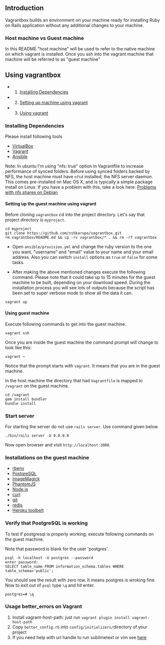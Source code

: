 ## Introduction

Vagrantbox builds an environment on your machine ready for installing Ruby on Rails application without any additional changes to your machine.

### Host machine vs Guest machine

In this README "host machine" will be used to refer to the native machine on which vagrant is installed. Once you ssh into the vagrant machine that machine will be referred to as "guest machine"

## Using vagrantbox

* 1. [Installing Dependencies](#installing-dependencies)
* 2. [Setting up machine using vagrant](#setting-up-the-guest-machine-using-vagrant)
* 3. [Using vagrant](#using-guest-machine)

### Installing Dependencies

Please install following tools

* [VirtualBox](https://www.virtualbox.org/wiki/Downloads)
* [Vagrant](http://www.vagrantup.com/downloads.html)
* [Ansible](http://docs.ansible.com/intro_installation.html)

Note: In ubuntu I'm using "nfs: true" option in Vagrantfile to increase performance of synced folders. Before using synced folders backed by NFS, the host machine must have `nfsd` installed, the NFS server daemon. This comes pre-installed on Mac OS X, and is typically a simple package install on Linux. If you have a problem with this, take a look here: [Problems with nfs shares on Debian](http://jb-blog.readthedocs.io/en/latest/posts/0021-vagrant-nfs-problems.html)

#### Setting up the guest machine using vagrant

Before cloning `vagrantbox` cd into the project directory.
Let's say that project directory is `myproject`.

```
cd myproject
git clone https://github.com/sshkarupa/vagrantbox.git
rm vagrantbox/README.md && cp -rv vagrantbox/* . && rm -rf vagrantbox
```

* Open `ansible/provision.yml` and change the ruby version to the one you want, "username" and "email" value to your name and your email address. Also you can switch `install` options as `true` or `false` for some tasks.

* After making the above mentioned changes execute the following command. Please note that it could take up to 15 minutes for the guest machine to be built, depending on your download speed. During the installation process you will see lots of outputs because the script has been set to super verbose mode to show all the data it can.

```
vagrant up
```

#### Using guest machine

Execute following commands to get into the guest machine.

```
vagrant ssh
```
Once you are inside the guest machine the command prompt will change to look like this:

```
vagrant ~
```

Notice that the prompt starts with `vagrant`. It means that you are in the guest machine.

In the host machine the directory that had `Vagrantfile` is mapped to
`/vagrant` on the guest machine.

```
cd /vagrant
gem install bundler
bundle install
```

### Start server

For starting the server do not use `rails server`. Use
command given below.

```
./bin/rails server -b 0.0.0.0
```

Now open browser and visit `http://localhost:3000`.


### Installations on the guest machine

* [rbenv](http://rbenv.org/)
* [PostgreSQL](http://www.postgresql.org)
* [ImageMagick](http://www.imagemagick.org)
* [PhantomJS](http://phantomjs.org)
* [Node.js](http://nodejs.org)
* [curl](http://curl.haxx.se)
* [git](http://git-scm.com)
* [redis](http://redis.io/)
* [Heroku toolbelt](https://toolbelt.heroku.com)


### Verify that PostgreSQL is working

To test if postgresql is properly working, execute following commands on the guest machine.

Note that password is blank for the user 'postgres'.

```
psql -h localhost -U postgres --password
enter password:
SELECT table_name FROM information_schema.tables WHERE table_schema='public';
```

You should see the result with zero row. It means postgres is wroking fine. Now to exit out of `psql` type `\q` and hit enter.

```
postgres=# \q
```
### Usage better_errors on Vagrant

1. Install vagrant-host-path: just run `vagrant plugin install vagrant-host-path`
2. Copy `better_config.rb` into `config/initializers/`directory of your project 
3. If you need help with url handle to run sublimetext or vim see
   [here](https://github.com/sshkarupa/url-handlers) 
